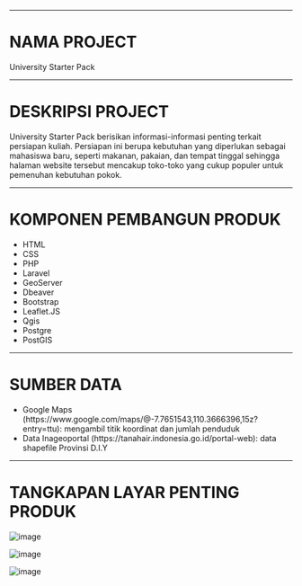 <hr>
<h1>NAMA PROJECT</h1>
<p>University Starter Pack
    </p>

<hr>
<h1>DESKRIPSI PROJECT</h1>
<p>University Starter Pack berisikan informasi-informasi penting terkait persiapan kuliah. Persiapan ini berupa kebutuhan yang diperlukan sebagai mahasiswa baru, 
  seperti makanan, pakaian, dan tempat tinggal sehingga halaman website tersebut mencakup toko-toko yang cukup populer untuk pemenuhan kebutuhan pokok. 
    </p>

<hr>
<h1>KOMPONEN PEMBANGUN PRODUK</h1>
    <ul>
        <li>HTML</li>
        <li>CSS</li>
        <li>PHP</li>
        <li>Laravel</li>
        <li>GeoServer</li>
        <li>Dbeaver</li>
        <li>Bootstrap</li>
        <li>Leaflet.JS</li>
        <li>Qgis</li>
        <li>Postgre</li>
        <li>PostGIS</li>
    </ul>

<hr>
<h1>SUMBER DATA</h1>
<ul>
        <li>Google Maps (https://www.google.com/maps/@-7.7651543,110.3666396,15z?entry=ttu): mengambil titik koordinat dan jumlah penduduk</li>
        <li>Data Inageoportal (https://tanahair.indonesia.go.id/portal-web): data shapefile Provinsi D.I.Y</li>
    </ul>

<hr>
<h1>TANGKAPAN LAYAR PENTING PRODUK</h1>

   ![image](https://github.com/liviastags/University-Starter-Pack/assets/142877005/5ad85fe3-e716-458e-915a-5872be4ca946)
   
   ![image](https://github.com/liviastags/University-Starter-Pack/assets/142877005/c80f595a-8f3a-4e93-83db-dc871f74e03a)
   
   ![image](https://github.com/liviastags/University-Starter-Pack/assets/142877005/fceaddc3-e066-44fb-93b7-a4bc7600f495)
    
